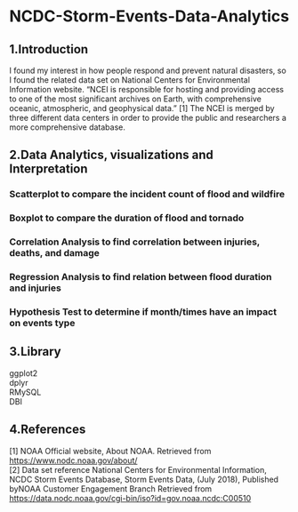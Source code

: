 # NCDC-Storm-Events-Data-Analytics

## 1.Introduction  
I found my interest in how people respond and prevent natural disasters, so I found the related data set on National Centers for Environmental Information website. “NCEI is responsible for hosting and providing access to one of the most significant archives on Earth, with comprehensive oceanic, atmospheric, and geophysical data.” [1] The NCEI is merged by three different data centers in order to provide the public and researchers a more comprehensive database.  

## 2.Data Analytics, visualizations and Interpretation  
### Scatterplot to compare the incident count of flood and wildfire  
### Boxplot to compare the duration of flood and tornado  
### Correlation Analysis to find correlation between injuries, deaths, and damage  
### Regression Analysis to find relation between flood duration and injuries
### Hypothesis Test to determine if month/times have an impact on events type

## 3.Library
ggplot2  
dplyr  
RMySQL  
DBI  


## 4.References
[1] NOAA Official website, About NOAA. Retrieved from 
https://www.nodc.noaa.gov/about/  
[2] Data set reference 
National Centers for Environmental Information, NCDC Storm Events Database, Storm Events Data, (July 2018), Published byNOAA Customer Engagement Branch
Retrieved from https://data.nodc.noaa.gov/cgi-bin/iso?id=gov.noaa.ncdc:C00510
